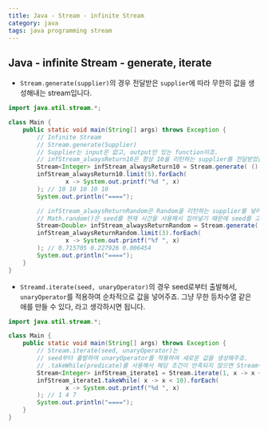 ```yaml
---
title: Java - Stream - infinite Stream
category: java
tags: java programming stream
---
```


## Java - infinite Stream - generate, iterate

- `Stream.generate(supplier)`의 경우 전달받은 `supplier`에 따라 무한히 값을 생성해내는 stream입니다.

```java
import java.util.stream.*;

class Main {
    public static void main(String[] args) throws Exception {
        // Infinite Stream
        // Stream.generate(Supplier)
        // Supplier는 input은 없고, output만 있는 function이죠.
        // infStream_alwaysReturn10은 항상 10을 리턴하는 supplier를 전달받았습니다.
        Stream<Integer> infStream_alwaysReturn10 = Stream.generate( () -> 10);
        infStream_alwaysReturn10.limit(5).forEach(
                x -> System.out.printf("%d ", x)
        ); // 10 10 10 10 10
        System.out.println("====");

        // infStream_alwaysReturnRandom은 Random을 리턴하는 supplier를 넣어주었습니다.
        // Math.random()은 seed를 현재 시간을 사용해서 집어넣기 때문에 seed를 고정할 수 없습니다.
        Stream<Double> infStream_alwaysReturnRandom = Stream.generate( () -> Math.random());
        infStream_alwaysReturnRandom.limit(3).forEach(
                x -> System.out.printf("%f ", x)
        ); // 0.715705 0.227926 0.006454
        System.out.println("====");
    }
}
```

- `Streamd.iterate(seed, unaryOperator)`의 경우 seed로부터 출발해서, `unaryOperator`를 적용하여 순차적으로 값을 넣어주죠. 그냥 무한 등차수열 같은 애를 만들 수 있다, 라고 생각하시면 됩니다.

```java
import java.util.stream.*;

class Main {
    public static void main(String[] args) throws Exception {
        // Stream.iterate(seed, unaryOperator)는
        // seed부터 출발하여 unaryOperator를 적용하여 새로운 값을 생성해주죠.
        // .takeWhile(predicate)를 사용해서 해당 조건이 만족되지 않으면 Stream이 끝나도록 만들었습니다.
        Stream<Integer> infStream_iterate1 = Stream.iterate(1, x -> x + 3);
        infStream_iterate1.takeWhile( x -> x < 10).forEach(
                x -> System.out.printf("%d ", x)
        ); // 1 4 7
        System.out.println("====");
    }
}
```

